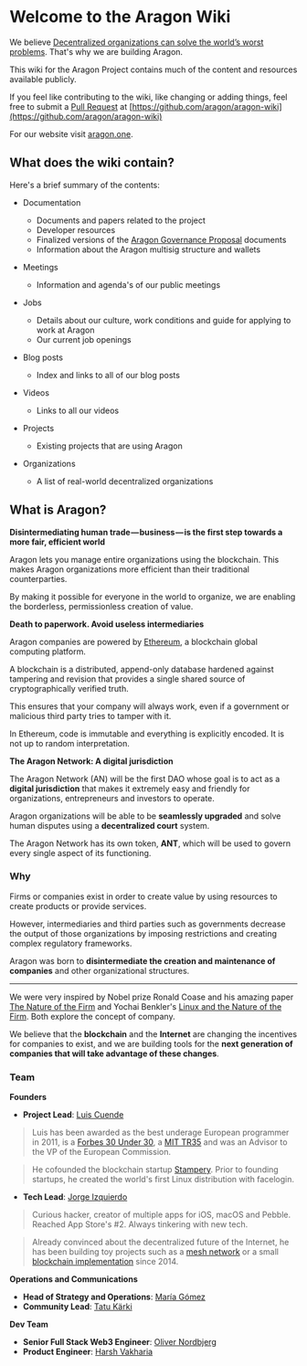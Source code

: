 # Welcome to the Aragon Wiki

We believe [Decentralized organizations can solve the world’s worst problems](https://blog.aragon.one/decentralized-organizations-can-solve-the-worlds-worst-problems-840db6255d12). That's why we are building Aragon.

This wiki for the Aragon Project contains much of the content and resources available publicly.

If you feel like contributing to the wiki, like changing or adding things, feel free to submit a [Pull Request](https://github.com/aragon/aragon-wiki/pulls) at [https://github.com/aragon/aragon-wiki](https://github.com/aragon/aragon-wiki)

For our website visit [aragon.one](https://aragon.one).

## What does the wiki contain?
Here's a brief summary of the contents:

- Documentation

    - Documents and papers related to the project
    - Developer resources
    - Finalized versions of the [Aragon Governance Proposal](https://github.com/aragon/governance/issues) documents
    - Information about the Aragon multisig structure and wallets

- Meetings

    - Information and agenda's of our public meetings

- Jobs

    - Details about our culture, work conditions and guide for applying to work at Aragon
    - Our current job openings

- Blog posts

    - Index and links to all of our blog posts

- Videos

    - Links to all our videos

- Projects

    - Existing projects that are using Aragon

- Organizations

    - A list of real-world decentralized organizations

## What is Aragon?

**Disintermediating human trade — business — is the first step towards a more fair, efficient world**

Aragon lets you manage entire organizations using the blockchain. This makes Aragon organizations more efficient than their traditional counterparties.

By making it possible for everyone in the world to organize, we are enabling the borderless, permissionless creation of value.

**Death to paperwork. Avoid useless intermediaries**

Aragon companies are powered by [Ethereum](https://ethereum.org/), a blockchain global computing platform.

A blockchain is a distributed, append-only database hardened against tampering and revision that provides a single shared source of cryptographically verified truth.

This ensures that your company will always work, even if a government or malicious third party tries to tamper with it.

In Ethereum, code is immutable and everything is explicitly encoded. It is not up to random interpretation.

**The Aragon Network: A digital jurisdiction**

The Aragon Network (AN) will be the first DAO whose goal is to act as a **digital jurisdiction** that makes it extremely easy and friendly for organizations, entrepreneurs and investors to operate.

Aragon organizations will be able to be **seamlessly upgraded** and solve human disputes using a **decentralized court** system.

The Aragon Network has its own token, **ANT**, which will be used to govern every single aspect of its functioning.

### Why

Firms or companies exist in order to create value by using resources to create products or provide services.

However, intermediaries and third parties such as governments decrease the output of those organizations by imposing restrictions and creating complex regulatory frameworks.

Aragon was born to **disintermediate the creation and maintenance of companies** and other organizational structures.
___
We were very inspired by Nobel prize Ronald Coase and his amazing paper [The Nature of the Firm](https://en.wikipedia.org/wiki/The_Nature_of_the_Firm) and Yochai Benkler's [Linux and the Nature of the Firm](http://www.benkler.org/CoasesPenguin.html). Both explore the concept of company.

We believe that the **blockchain** and the **Internet** are changing the incentives for companies to exist, and we are building tools for the **next generation of companies that will take advantage of these changes**.

### Team

**Founders**

- **Project Lead**: [Luis Cuende](https://twitter.com/licuende)

> Luis has been awarded as the best underage European programmer in 2011, is a [Forbes 30 Under 30](https://www.forbes.com/30-under-30-europe-2016/technology/#6662a3e4a4b3), a [MIT TR35](http://www.innovatorsunder35.com/innovator/luis-cuende) and was an Advisor to the VP of the European Commission.

> He cofounded the blockchain startup [Stampery](https://stampery.com/). Prior to founding startups, he created the world's first Linux distribution with facelogin.

- **Tech Lead**: [Jorge Izquierdo](https://twitter.com/izqui9)

> Curious hacker, creator of multiple apps for iOS, macOS and Pebble. Reached App Store's #2. Always tinkering with new tech.

> Already convinced about the decentralized future of the Internet, he has been building toy projects such as a [mesh network](http://github.com/izqui/net) or a small [blockchain implementation](http://github.com/izqui/blockchain) since 2014.

**Operations and Communications**

- **Head of Strategy and Operations**: [María Gómez](https://twitter.com/MyPaoG)
- **Community Lead**: [Tatu Kärki](https://twitter.com/smokyish)

**Dev Team**

- **Senior Full Stack Web3 Engineer**: [Oliver Nordbjerg](https://twitter.com/ONordbjerg)
- **Product Engineer**: [Harsh Vakharia](https://twitter.com/harshjv)
